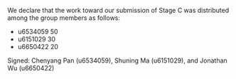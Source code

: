 We declare that the work toward our submission of Stage C was distributed among the group members as follows:

* u6534059 50
* u6151029 30
* u6650422 20

Signed: Chenyang Pan (u6534059), Shuning Ma (u6151029), and Jonathan Wu (u6650422)
